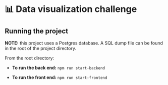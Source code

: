 # 📊 Data visualization challenge 

## Running the project

**NOTE:** this project uses a Postgres database. A SQL dump file can be found in the root of the project directory.

From the root directory: 
- **To run the back end:** `npm run start-backend`

- **To run the front end:** `npm run start-frontend`